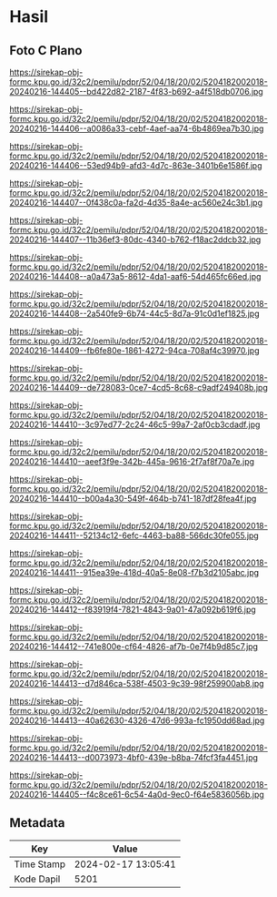 # Hasil

## Foto C Plano

https://sirekap-obj-formc.kpu.go.id/32c2/pemilu/pdpr/52/04/18/20/02/5204182002018-20240216-144405--bd422d82-2187-4f83-b692-a4f518db0706.jpg

https://sirekap-obj-formc.kpu.go.id/32c2/pemilu/pdpr/52/04/18/20/02/5204182002018-20240216-144406--a0086a33-cebf-4aef-aa74-6b4869ea7b30.jpg

https://sirekap-obj-formc.kpu.go.id/32c2/pemilu/pdpr/52/04/18/20/02/5204182002018-20240216-144406--53ed94b9-afd3-4d7c-863e-3401b6e1586f.jpg

https://sirekap-obj-formc.kpu.go.id/32c2/pemilu/pdpr/52/04/18/20/02/5204182002018-20240216-144407--0f438c0a-fa2d-4d35-8a4e-ac560e24c3b1.jpg

https://sirekap-obj-formc.kpu.go.id/32c2/pemilu/pdpr/52/04/18/20/02/5204182002018-20240216-144407--11b36ef3-80dc-4340-b762-f18ac2ddcb32.jpg

https://sirekap-obj-formc.kpu.go.id/32c2/pemilu/pdpr/52/04/18/20/02/5204182002018-20240216-144408--a0a473a5-8612-4da1-aaf6-54d465fc66ed.jpg

https://sirekap-obj-formc.kpu.go.id/32c2/pemilu/pdpr/52/04/18/20/02/5204182002018-20240216-144408--2a540fe9-6b74-44c5-8d7a-91c0d1ef1825.jpg

https://sirekap-obj-formc.kpu.go.id/32c2/pemilu/pdpr/52/04/18/20/02/5204182002018-20240216-144409--fb6fe80e-1861-4272-94ca-708af4c39970.jpg

https://sirekap-obj-formc.kpu.go.id/32c2/pemilu/pdpr/52/04/18/20/02/5204182002018-20240216-144409--de728083-0ce7-4cd5-8c68-c9adf249408b.jpg

https://sirekap-obj-formc.kpu.go.id/32c2/pemilu/pdpr/52/04/18/20/02/5204182002018-20240216-144410--3c97ed77-2c24-46c5-99a7-2af0cb3cdadf.jpg

https://sirekap-obj-formc.kpu.go.id/32c2/pemilu/pdpr/52/04/18/20/02/5204182002018-20240216-144410--aeef3f9e-342b-445a-9616-2f7af8f70a7e.jpg

https://sirekap-obj-formc.kpu.go.id/32c2/pemilu/pdpr/52/04/18/20/02/5204182002018-20240216-144410--b00a4a30-549f-464b-b741-187df28fea4f.jpg

https://sirekap-obj-formc.kpu.go.id/32c2/pemilu/pdpr/52/04/18/20/02/5204182002018-20240216-144411--52134c12-6efc-4463-ba88-566dc30fe055.jpg

https://sirekap-obj-formc.kpu.go.id/32c2/pemilu/pdpr/52/04/18/20/02/5204182002018-20240216-144411--915ea39e-418d-40a5-8e08-f7b3d2105abc.jpg

https://sirekap-obj-formc.kpu.go.id/32c2/pemilu/pdpr/52/04/18/20/02/5204182002018-20240216-144412--f83919f4-7821-4843-9a01-47a092b619f6.jpg

https://sirekap-obj-formc.kpu.go.id/32c2/pemilu/pdpr/52/04/18/20/02/5204182002018-20240216-144412--741e800e-cf64-4826-af7b-0e7f4b9d85c7.jpg

https://sirekap-obj-formc.kpu.go.id/32c2/pemilu/pdpr/52/04/18/20/02/5204182002018-20240216-144413--d7d846ca-538f-4503-9c39-98f259900ab8.jpg

https://sirekap-obj-formc.kpu.go.id/32c2/pemilu/pdpr/52/04/18/20/02/5204182002018-20240216-144413--40a62630-4326-47d6-993a-fc1950dd68ad.jpg

https://sirekap-obj-formc.kpu.go.id/32c2/pemilu/pdpr/52/04/18/20/02/5204182002018-20240216-144413--d0073973-4bf0-439e-b8ba-74fcf3fa4451.jpg

https://sirekap-obj-formc.kpu.go.id/32c2/pemilu/pdpr/52/04/18/20/02/5204182002018-20240216-144405--f4c8ce61-6c54-4a0d-9ec0-f64e5836056b.jpg


## Metadata

| Key        | Value               |
| ---------- | ------------------- |
| Time Stamp | 2024-02-17 13:05:41 |
| Kode Dapil | 5201                |



